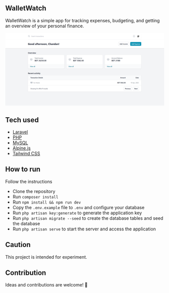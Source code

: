 ## WalletWatch

WalletWatch is a simple app for tracking expenses, budgeting, and getting an overview of your personal finance.

<p align="center">
  <img alt="WalletWatch" src="./public/images/project-screenshot.png" style="max-width: 100%;">
</p>

## Tech used

-   [Laravel](https://laravel.com)
-   [PHP](https://www.php.net)
-   [MySQL](https://www.mysql.com)
-   [Alpine.js](https://alpinejs.dev)
-   [Tailwind CSS](https://tailwindcss.com)

## How to run

Follow the instructions

-   Clone the repository
-   Run `composer install`
-   Run `npm install && npm run dev`
-   Copy the `.env.example` file to `.env` and configure your database
-   Run `php artisan key:generate` to generate the application key
-   Run `php artisan migrate --seed` to create the database tables and seed the database
-   Run `php artisan serve` to start the server and access the application

## Caution

This project is intended for experiment.

## Contribution

Ideas and contributions are welcome! 🙌
